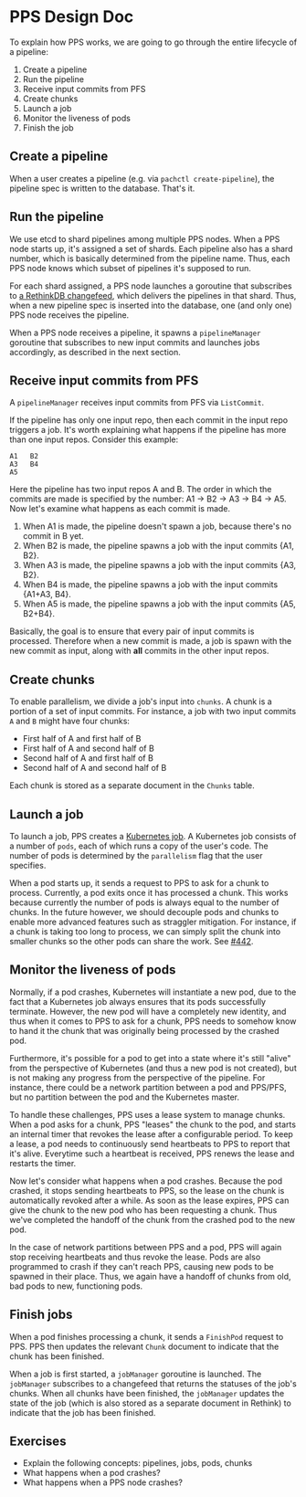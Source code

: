 # PPS Design Doc

To explain how PPS works, we are going to go through the entire lifecycle of a pipeline:

1. Create a pipeline
2. Run the pipeline
3. Receive input commits from PFS
4. Create chunks
5. Launch a job
6. Monitor the liveness of pods
7. Finish the job

## Create a pipeline

When a user creates a pipeline (e.g. via `pachctl create-pipeline`), the pipeline spec is written to the database.  That's it.

## Run the pipeline

We use etcd to shard pipelines among multiple PPS nodes.  When a PPS node starts up, it's assigned a set of shards.  Each pipeline also has a shard number, which is basically determined from the pipeline name.  Thus, each PPS node knows which subset of pipelines it's supposed to run. 

For each shard assigned, a PPS node launches a goroutine that subscribes to [a RethinkDB changefeed](https://www.rethinkdb.com/docs/changefeeds/ruby/), which delivers the pipelines in that shard.  Thus, when a new pipeline spec is inserted into the database, one (and only one) PPS node receives the pipeline.

When a PPS node receives a pipeline, it spawns a `pipelineManager` goroutine that subscribes to new input commits and launches jobs accordingly, as described in the next section.

## Receive input commits from PFS

A `pipelineManager` receives input commits from PFS via `ListCommit`.

If the pipeline has only one input repo, then each commit in the input repo triggers a job.  It's worth explaining what happens if the pipeline has more than one input repos.  Consider this example:

```
A1   B2
A3   B4
A5
```

Here the pipeline has two input repos A and B.  The order in which the commits are made is specified by the number: A1 -> B2 -> A3 -> B4 -> A5.  Now let's examine what happens as each commit is made.

1. When A1 is made, the pipeline doesn't spawn a job, because there's no commit in B yet.
2. When B2 is made, the pipeline spawns a job with the input commits {A1, B2}.
3. When A3 is made, the pipeline spawns a job with the input commits {A3, B2}.
4. When B4 is made, the pipeline spawns a job with the input commits {A1+A3, B4}.
5. When A5 is made, the pipeline spawns a job with the input commits {A5, B2+B4}.

Basically, the goal is to ensure that every pair of input commits is processed.  Therefore when a new commit is made, a job is spawn with the new commit as input, along with **all** commits in the other input repos.

## Create chunks

To enable parallelism, we divide a job's input into `chunks`.  A chunk is a portion of a set of input commits.  For instance, a job with two input commits `A` and `B` might have four chunks:

* First half of A and first half of B
* First half of A and second half of B
* Second half of A and first half of B
* Second half of A and second half of B

Each chunk is stored as a separate document in the `Chunks` table.

## Launch a job

To launch a job, PPS creates a [Kubernetes job](http://kubernetes.io/docs/user-guide/jobs/).  A Kubernetes job consists of a number of `pods`, each of which runs a copy of the user's code.  The number of pods is determined by the `parallelism` flag that the user specifies.

When a pod starts up, it sends a request to PPS to ask for a chunk to process.  Currently, a pod exits once it has processed a chunk.  This works because currently the number of pods is always equal to the number of chunks.  In the future however, we should decouple pods and chunks to enable more advanced features such as straggler mitigation.  For instance, if a chunk is taking too long to process, we can simply split the chunk into smaller chunks so the other pods can share the work.  See [#442](https://github.com/pachyderm/pachyderm/issues/442).

## Monitor the liveness of pods

Normally, if a pod crashes, Kubernetes will instantiate a new pod, due to the fact that a Kubernetes job always ensures that its pods successfully terminate.  However, the new pod will have a completely new identity, and thus when it comes to PPS to ask for a chunk, PPS needs to somehow know to hand it the chunk that was originally being processed by the crashed pod.

Furthermore, it's possible for a pod to get into a state where it's still "alive" from the perspective of Kubernetes (and thus a new pod is not created), but is not making any progress from the perspective of the pipeline.  For instance, there could be a network partition between a pod and PPS/PFS, but no partition between the pod and the Kubernetes master.

To handle these challenges, PPS uses a lease system to manage chunks.  When a pod asks for a chunk, PPS "leases" the chunk to the pod, and starts an internal timer that revokes the lease after a configurable period.  To keep a lease, a pod needs to continuously send heartbeats to PPS to report that it's alive.  Everytime such a heartbeat is received, PPS renews the lease and restarts the timer.

Now let's consider what happens when a pod crashes.  Because the pod crashed, it stops sending heartbeats to PPS, so the lease on the chunk is automatically revoked after a while.  As soon as the lease expires, PPS can give the chunk to the new pod who has been requesting a chunk.  Thus we've completed the handoff of the chunk from the crashed pod to the new pod.

In the case of network partitions between PPS and a pod, PPS will again stop receiving heartbeats and thus revoke the lease.  Pods are also programmed to crash if they can't reach PPS, causing new pods to be spawned in their place.  Thus, we again have a handoff of chunks from old, bad pods to new, functioning pods.

## Finish jobs

When a pod finishes processing a chunk, it sends a `FinishPod` request to PPS.  PPS then updates the relevant `Chunk` document to indicate that the chunk has been finished.

When a job is first started, a `jobManager` goroutine is launched.  The `jobManager` subscribes to a changefeed that returns the statuses of the job's chunks.  When all chunks have been finished, the `jobManager` updates the state of the job (which is also stored as a separate document in Rethink) to indicate that the job has been finished.

## Exercises

* Explain the following concepts: pipelines, jobs, pods, chunks
* What happens when a pod crashes?
* What happens when a PPS node crashes?
